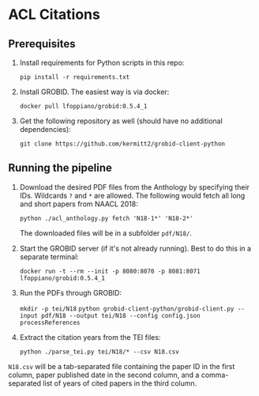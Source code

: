 # ACL Citations

## Prerequisites

1. Install requirements for Python scripts in this repo:

   `pip install -r requirements.txt`

2. Install GROBID.  The easiest way is via docker:

   `docker pull lfoppiano/grobid:0.5.4_1`

3. Get the following repository as well (should have no additional dependencies):

   `git clone https://github.com/kermitt2/grobid-client-python`


## Running the pipeline

1. Download the desired PDF files from the Anthology by specifying their IDs.
   Wildcards `?` and `*` are allowed.  The following would fetch all long and
   short papers from NAACL 2018:

   `python ./acl_anthology.py fetch 'N18-1*' 'N18-2*'`

   The downloaded files will be in a subfolder `pdf/N18/`.

2. Start the GROBID server (if it's not already running).  Best to do this in a
   separate terminal:

   `docker run -t --rm --init -p 8080:8070 -p 8081:8071 lfoppiano/grobid:0.5.4_1`

3. Run the PDFs through GROBID:

   `mkdir -p tei/N18`
   `python grobid-client-python/grobid-client.py --input pdf/N18 --output tei/N18 --config config.json processReferences`

4. Extract the citation years from the TEI files:

   `python ./parse_tei.py tei/N18/* --csv N18.csv`

`N18.csv` will be a tab-separated file containing the paper ID in the first
column, paper published date in the second column, and a comma-separated list of
years of cited papers in the third column.
